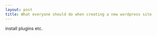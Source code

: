 ```yaml
---
layout: post
title: What everyone should do when creating a new wordpress site
---
```

install plugins etc.
